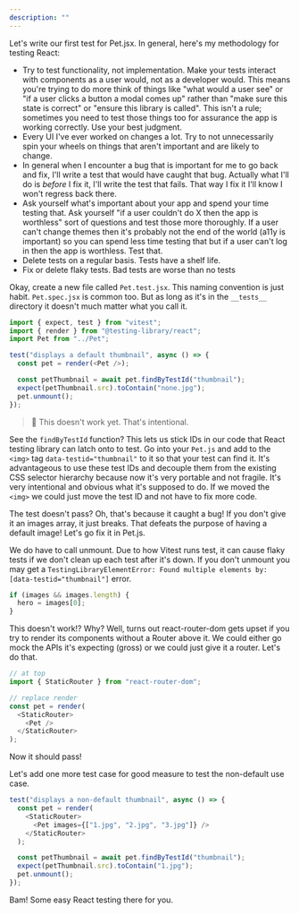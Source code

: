 ```yaml
---
description: ""
---
```


Let's write our first test for Pet.jsx. In general, here's my methodology for testing React:

- Try to test functionality, not implementation. Make your tests interact with components as a user would, not as a developer would. This means you're trying to do more think of things like "what would a user see" or "if a user clicks a button a modal comes up" rather than "make sure this state is correct" or "ensure this library is called". This isn't a rule; sometimes you need to test those things too for assurance the app is working correctly. Use your best judgment.
- Every UI I've ever worked on changes a lot. Try to not unnecessarily spin your wheels on things that aren't important and are likely to change.
- In general when I encounter a bug that is important for me to go back and fix, I'll write a test that would have caught that bug. Actually what I'll do is _before_ I fix it, I'll write the test that fails. That way I fix it I'll know I won't regress back there.
- Ask yourself what's important about your app and spend your time testing that. Ask yourself "if a user couldn't do X then the app is worthless" sort of questions and test those more thoroughly. If a user can't change themes then it's probably not the end of the world (a11y is important) so you can spend less time testing that but if a user can't log in then the app is worthless. Test that.
- Delete tests on a regular basis. Tests have a shelf life.
- Fix or delete flaky tests. Bad tests are worse than no tests

Okay, create a new file called `Pet.test.jsx`. This naming convention is just habit. `Pet.spec.jsx` is common too. But as long as it's in the `__tests__` directory it doesn't much matter what you call it.

```javascript
import { expect, test } from "vitest";
import { render } from "@testing-library/react";
import Pet from "../Pet";

test("displays a default thumbnail", async () => {
  const pet = render(<Pet />);

  const petThumbnail = await pet.findByTestId("thumbnail");
  expect(petThumbnail.src).toContain("none.jpg");
  pet.unmount();
});
```

> 🚨 This doesn't work yet. That's intentional.

See the `findByTestId` function? This lets us stick IDs in our code that React testing library can latch onto to test. Go into your `Pet.js` and add to the `<img>` tag `data-testid="thumbnail"` to it so that your test can find it. It's advantageous to use these test IDs and decouple them from the existing CSS selector hierarchy because now it's very portable and not fragile. It's very intentional and obvious what it's supposed to do. If we moved the `<img>` we could just move the test ID and not have to fix more code.

The test doesn't pass? Oh, that's because it caught a bug! If you don't give it an images array, it just breaks. That defeats the purpose of having a default image! Let's go fix it in Pet.js.

We do have to call unmount. Due to how Vitest runs test, it can cause flaky tests if we don't clean up each test after it's down. If you don't unmount you may get a `TestingLibraryElementError: Found multiple elements by: [data-testid="thumbnail"]` error.

```javascript
if (images && images.length) {
  hero = images[0];
}
```

This doesn't work!? Why? Well, turns out react-router-dom gets upset if you try to render its components without a Router above it. We could either go mock the APIs it's expecting (gross) or we could just give it a router. Let's do that.

```javascript
// at top
import { StaticRouter } from "react-router-dom";

// replace render
const pet = render(
  <StaticRouter>
    <Pet />
  </StaticRouter>
);
```

Now it should pass!

Let's add one more test case for good measure to test the non-default use case.

```javascript
test("displays a non-default thumbnail", async () => {
  const pet = render(
    <StaticRouter>
      <Pet images={["1.jpg", "2.jpg", "3.jpg"]} />
    </StaticRouter>
  );

  const petThumbnail = await pet.findByTestId("thumbnail");
  expect(petThumbnail.src).toContain("1.jpg");
  pet.unmount();
});
```

Bam! Some easy React testing there for you.